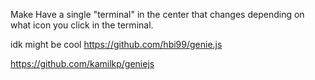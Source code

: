 Make Have a single "terminal" in the center that changes depending on what icon you click in the terminal.

idk might be cool
https://github.com/hbi99/genie.js

https://github.com/kamilkp/geniejs
